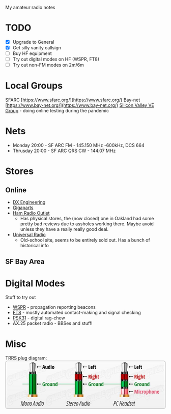 My amateur radio notes

# TODO
- [x] Upgrade to General
- [x] Get silly vanity callsign
- [ ] Buy HF equipment
- [ ] Try out digital modes on HF (WSPR, FT8)
- [ ] Try out non-FM modes on 2m/6m

# Local Groups

SFARC [https://www.sfarc.org/](https://www.sfarc.org/)
Bay-net [https://www.bay-net.org/](https://www.bay-net.org/)
[Silicon Valley VE Group](http://www.svve.org/) - doing online testing during the pandemic

# Nets
- Monday 20:00 - SF ARC FM - 145.150 MHz -600kHz, DCS 664
- Thrusday 20:00 - SF ARC QRS CW - 144.07 MHz


# Stores
## Online
- [DX Engineering](https://www.dxengineering.com/)
- [Gigaparts](https://www.gigaparts.com/)
- [Ham Radio Outlet](https://www.hamradio.com/)
	- Has physical stores, the (now closed) one in Oakland had some pretty bad reviews due to assholes working there. Maybe avoid unless they have a really really good deal.
- [Universal Radio](https://www.universal-radio.com/)
	- Old-school site, seems to be entirely sold out. Has a bunch of historical info

## SF Bay Area


# Digital Modes
Stuff to try out
- [WSPR](http://www.wsprnet.org/drupal/) - propagation reporting beacons
- [FT8](https://www.sigidwiki.com/wiki/FT8) - mostly automated contact-making and signal checking
- [PSK31](https://www.qsl.net/sv1grb/psk31.htm) - digital rag-chew
- AX.25 packet radio - BBSes and stuff!



# Misc
TRRS plug diagram:
![](/img/trrs-diagram.jpg)